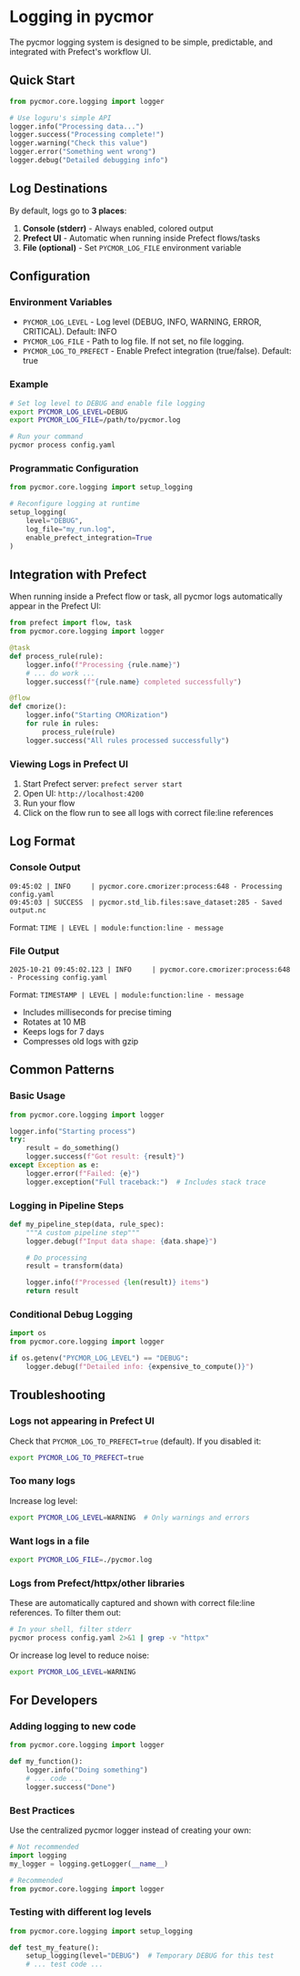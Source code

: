 # Logging in pycmor

The pycmor logging system is designed to be simple, predictable, and integrated with Prefect's workflow UI.

## Quick Start

```python
from pycmor.core.logging import logger

# Use loguru's simple API
logger.info("Processing data...")
logger.success("Processing complete!")
logger.warning("Check this value")
logger.error("Something went wrong")
logger.debug("Detailed debugging info")
```

## Log Destinations

By default, logs go to **3 places**:

1. **Console (stderr)** - Always enabled, colored output
2. **Prefect UI** - Automatic when running inside Prefect flows/tasks
3. **File (optional)** - Set `PYCMOR_LOG_FILE` environment variable

## Configuration

### Environment Variables

- `PYCMOR_LOG_LEVEL` - Log level (DEBUG, INFO, WARNING, ERROR, CRITICAL). Default: INFO
- `PYCMOR_LOG_FILE` - Path to log file. If not set, no file logging.
- `PYCMOR_LOG_TO_PREFECT` - Enable Prefect integration (true/false). Default: true

### Example

```bash
# Set log level to DEBUG and enable file logging
export PYCMOR_LOG_LEVEL=DEBUG
export PYCMOR_LOG_FILE=/path/to/pycmor.log

# Run your command
pycmor process config.yaml
```

### Programmatic Configuration

```python
from pycmor.core.logging import setup_logging

# Reconfigure logging at runtime
setup_logging(
    level="DEBUG",
    log_file="my_run.log",
    enable_prefect_integration=True
)
```

## Integration with Prefect

When running inside a Prefect flow or task, all pycmor logs automatically appear in the Prefect UI:

```python
from prefect import flow, task
from pycmor.core.logging import logger

@task
def process_rule(rule):
    logger.info(f"Processing {rule.name}")
    # ... do work ...
    logger.success(f"{rule.name} completed successfully")

@flow
def cmorize():
    logger.info("Starting CMORization")
    for rule in rules:
        process_rule(rule)
    logger.success("All rules processed successfully")
```

### Viewing Logs in Prefect UI

1. Start Prefect server: `prefect server start`
2. Open UI: `http://localhost:4200`
3. Run your flow
4. Click on the flow run to see all logs with correct file:line references

## Log Format

### Console Output

```
09:45:02 | INFO     | pycmor.core.cmorizer:process:648 - Processing config.yaml
09:45:03 | SUCCESS  | pycmor.std_lib.files:save_dataset:285 - Saved output.nc
```

Format: `TIME | LEVEL | module:function:line - message`

### File Output

```
2025-10-21 09:45:02.123 | INFO     | pycmor.core.cmorizer:process:648 - Processing config.yaml
```

Format: `TIMESTAMP | LEVEL | module:function:line - message`

- Includes milliseconds for precise timing
- Rotates at 10 MB
- Keeps logs for 7 days
- Compresses old logs with gzip

## Common Patterns

### Basic Usage

```python
from pycmor.core.logging import logger

logger.info("Starting process")
try:
    result = do_something()
    logger.success(f"Got result: {result}")
except Exception as e:
    logger.error(f"Failed: {e}")
    logger.exception("Full traceback:")  # Includes stack trace
```

### Logging in Pipeline Steps

```python
def my_pipeline_step(data, rule_spec):
    """A custom pipeline step"""
    logger.debug(f"Input data shape: {data.shape}")

    # Do processing
    result = transform(data)

    logger.info(f"Processed {len(result)} items")
    return result
```

### Conditional Debug Logging

```python
import os
from pycmor.core.logging import logger

if os.getenv("PYCMOR_LOG_LEVEL") == "DEBUG":
    logger.debug(f"Detailed info: {expensive_to_compute()}")
```

## Troubleshooting

### Logs not appearing in Prefect UI

Check that `PYCMOR_LOG_TO_PREFECT=true` (default). If you disabled it:

```bash
export PYCMOR_LOG_TO_PREFECT=true
```

### Too many logs

Increase log level:

```bash
export PYCMOR_LOG_LEVEL=WARNING  # Only warnings and errors
```

### Want logs in a file

```bash
export PYCMOR_LOG_FILE=./pycmor.log
```

### Logs from Prefect/httpx/other libraries

These are automatically captured and shown with correct file:line references. To filter them out:

```bash
# In your shell, filter stderr
pycmor process config.yaml 2>&1 | grep -v "httpx"
```

Or increase log level to reduce noise:

```bash
export PYCMOR_LOG_LEVEL=WARNING
```

## For Developers

### Adding logging to new code

```python
from pycmor.core.logging import logger

def my_function():
    logger.info("Doing something")
    # ... code ...
    logger.success("Done")
```

### Best Practices

Use the centralized pycmor logger instead of creating your own:

```python
# Not recommended
import logging
my_logger = logging.getLogger(__name__)

# Recommended
from pycmor.core.logging import logger
```

### Testing with different log levels

```python
from pycmor.core.logging import setup_logging

def test_my_feature():
    setup_logging(level="DEBUG")  # Temporary DEBUG for this test
    # ... test code ...
```
